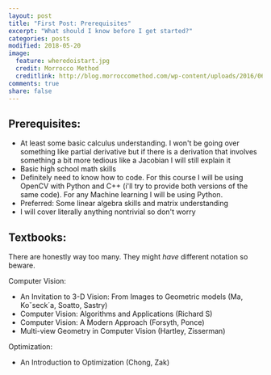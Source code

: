 ```yaml
---
layout: post
title: "First Post: Prerequisites"
excerpt: "What should I know before I get started?"
categories: posts
modified: 2018-05-20
image:
  feature: wheredoistart.jpg
  credit: Morrocco Method
  creditlink: http://blog.morroccomethod.com/wp-content/uploads/2016/06/wheredoistart.jpg
comments: true
share: false
---
```


## Prerequisites:

* At least some basic calculus understanding. I won't be going over something like partial derivative but if there is a derivation that involves something a bit more tedious like a Jacobian I will still explain it
* Basic high school math skills
* Definitely need to know how to code. For this course I will be using OpenCV with Python and C++ (i'll try to provide both versions of the same code). For any Machine learning I will be using Python.
* Preferred: Some linear algebra skills and matrix understanding
* I will cover literally anything nontrivial so don't worry

## Textbooks:
There are honestly way too many. They might _have_ different notation so beware.

Computer Vision:

* An Invitation to 3-D Vision: From Images to Geometric models (Ma, Koˇseck´a, Soatto, Sastry)
* Computer Vision: Algorithms and Applications (Richard S)
* Computer Vision: A Modern Approach (Forsyth, Ponce)
* Multi-view Geometry in Computer Vision (Hartley, Zisserman)

Optimization:
* An Introduction to Optimization (Chong, Zak)
